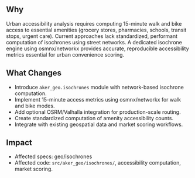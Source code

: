 ## Why
Urban accessibility analysis requires computing 15-minute walk and bike access to essential amenities (grocery stores, pharmacies, schools, transit stops, urgent care). Current approaches lack standardized, performant computation of isochrones using street networks. A dedicated isochrone engine using osmnx/networkx provides accurate, reproducible accessibility metrics essential for urban convenience scoring.

## What Changes
- Introduce `aker_geo.isochrones` module with network-based isochrone computation.
- Implement 15-minute access metrics using osmnx/networkx for walk and bike modes.
- Add optional OSRM/Valhalla integration for production-scale routing.
- Create standardized computation of amenity accessibility counts.
- Integrate with existing geospatial data and market scoring workflows.

## Impact
- Affected specs: geo/isochrones
- Affected code: `src/aker_geo/isochrones/`, accessibility computation, market scoring.
